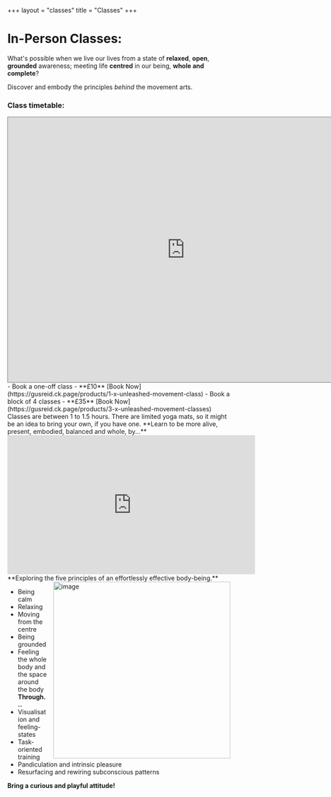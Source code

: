 +++
layout = "classes"
title = "Classes"
+++


# In-Person Classes: 
What's possible when we live our lives from a state of **relaxed**, **open**, **grounded** awareness; meeting life **centred** in our being, **whole and complete**? 

Discover and embody the principles *behind* the movement arts. 
### Class timetable:
<div class="post-video">
  <div class="post-video__wrap">
   <iframe src="https://calendar.google.com/calendar/embed?height=600&wkst=1&bgcolor=%23fd7b33&ctz=Europe%2FLondon&showPrint=0&showTitle=0&src=Z3VzdG9qaWppamlAZ21haWwuY29t&src=YWRkcmVzc2Jvb2sjY29udGFjdHNAZ3JvdXAudi5jYWxlbmRhci5nb29nbGUuY29t&src=YTExYWYyZWZlZWMzOTkxMGJlY2EzODUxZTMzZDU4Yjc1MGE3Njk1MGQzMjA1ZjQ0MjE2NTZlMmEyMGRkYzhmZkBncm91cC5jYWxlbmRhci5nb29nbGUuY29t&color=%237CB342&color=%23F6BF26&color=%23F09300" style="border:solid 1px #777" width="800" height="600" frameborder="0" scrolling="no"></iframe>
  </div>
</div>
- Book a one-off class - **£10** [Book Now](https://gusreid.ck.page/products/1-x-unleashed-movement-class)
- Book a block of 4 classes - **£35** [Book Now](https://gusreid.ck.page/products/3-x-unleashed-movement-classes)
Classes are between 1 to 1.5 hours.
There are limited yoga mats, so it might be an idea to bring your own, if you have one. 
**Learn to be more alive, present, embodied, balanced and whole, by...**
<iframe width="560" height="315" src="https://www.youtube.com/embed/bZr7jFNkBz0?si=Uxc1CQXQgf_n-NrY" title="YouTube video player" frameborder="0" allow="accelerometer; autoplay; clipboard-write; encrypted-media; gyroscope; picture-in-picture; web-share" allowfullscreen></iframe>
**Exploring the five principles of an effortlessly effective body-being.**
<div class="article__head" style="">
    <img src="/images/couldrenclass.jpg" alt="image" height="400px" width="400px" style="float: right; margin-left: 15px;">
</div>

- Being calm
- Relaxing
- Moving from the centre
- Being grounded
- Feeling the whole body and the space around the body
**Through...**
- Visualisation and feeling-states
- Task-oriented training
- Pandiculation and intrinsic pleasure
- Resurfacing and rewiring subconscious patterns

**Bring a curious and playful attitude!**




